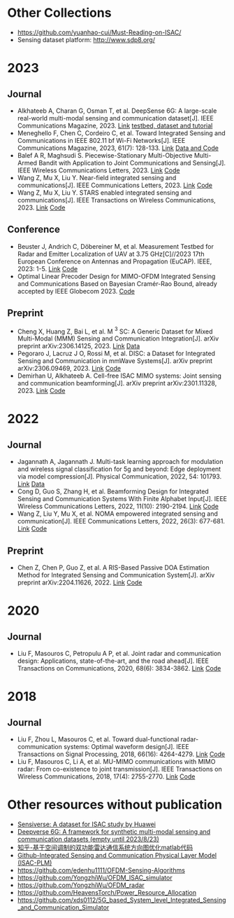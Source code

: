 # Other Collections
* https://github.com/yuanhao-cui/Must-Reading-on-ISAC/
* Sensing dataset platform: http://www.sdp8.org/

# 2023
## Journal
* Alkhateeb A, Charan G, Osman T, et al. DeepSense 6G: A large-scale real-world multi-modal sensing and communication dataset[J]. IEEE Communications Magazine, 2023. [Link](https://ieeexplore.ieee.org/abstract/document/10144504/) [testbed, dataset and tutorial](https://deepsense6g.net/
)
* Meneghello F, Chen C, Cordeiro C, et al. Toward Integrated Sensing and Communications in IEEE 802.11 bf Wi-Fi Networks[J]. IEEE Communications Magazine, 2023, 61(7): 128-133. [Link](https://ieeexplore.ieee.org/abstract/document/10192291/) [Data and Code](https://github.com/francescamen/SHARPax)
* Balef A R, Maghsudi S. Piecewise-Stationary Multi-Objective Multi-Armed Bandit with Application to Joint Communications and Sensing[J]. IEEE Wireless Communications Letters, 2023. [Link](https://ieeexplore.ieee.org/abstract/document/10044185/) [Code](https://github.com/amirbalef/PS_MOMAB)
* Wang Z, Mu X, Liu Y. Near-field integrated sensing and communications[J]. IEEE Communications Letters, 2023. [Link](https://ieeexplore.ieee.org/abstract/document/10135096/) [Code](https://github.com/zhaolin820/near-field-integrated-sensing-and-communications)
* Wang Z, Mu X, Liu Y. STARS enabled integrated sensing and communications[J]. IEEE Transactions on Wireless Communications, 2023. [Link](https://ieeexplore.ieee.org/abstract/document/10050406/) [Code](https://github.com/zhaolin820/stars-enabled-integrated-sensing-and-communications)

## Conference
* Beuster J, Andrich C, Döbereiner M, et al. Measurement Testbed for Radar and Emitter Localization of UAV at 3.75 GHz[C]//2023 17th European Conference on Antennas and Propagation (EuCAP). IEEE, 2023: 1-5. [Link](https://ieeexplore.ieee.org/abstract/document/10133118/) [Code](https://github.com/EMS-TU-Ilmenau/usrp_rxtx
)
* Optimal Linear Precoder Design for MIMO-OFDM Integrated Sensing and Communications Based on Bayesian Cramér-Rao Bound, already accepted by IEEE Globecom 2023. [Code](https://github.com/xinyanglii/isac-mimo-ofdm-wf)

## Preprint
* Cheng X, Huang Z, Bai L, et al. M $^3$ SC: A Generic Dataset for Mixed Multi-Modal (MMM) Sensing and Communication Integration[J]. arXiv preprint arXiv:2306.14125, 2023. [Link](https://arxiv.org/abs/2306.14125) [Data](http://pcni.pku.edu.cn/dataset_1.html)
* Pegoraro J, Lacruz J O, Rossi M, et al. DISC: a Dataset for Integrated Sensing and Communication in mmWave Systems[J]. arXiv preprint arXiv:2306.09469, 2023. [Link](https://arxiv.org/abs/2306.09469) [Code](https://dx.doi.org/10.21227/2gm7-9z72)
* Demirhan U, Alkhateeb A. Cell-free ISAC MIMO systems: Joint sensing and communication beamforming[J]. arXiv preprint arXiv:2301.11328, 2023. [Link](https://arxiv.org/abs/2301.11328) [Code](https://github.com/umut-demirhan/Cell-free-ISAC-beamforming)

# 2022
## Journal
* Jagannath A, Jagannath J. Multi-task learning approach for modulation and wireless signal classification for 5g and beyond: Edge deployment via model compression[J]. Physical Communication, 2022, 54: 101793. [Link](https://www.sciencedirect.com/science/article/pii/S1874490722001100) [Data](https://github.com/ANDROComputationalSolutions/RadarCommDataset)
* Cong D, Guo S, Zhang H, et al. Beamforming Design for Integrated Sensing and Communication Systems With Finite Alphabet Input[J]. IEEE Wireless Communications Letters, 2022, 11(10): 2190-2194. [Link](https://ieeexplore.ieee.org/abstract/document/9850347
) [Code](https://github.com/congdingyan/DL-code-for-ISAC-FAI)
* Wang Z, Liu Y, Mu X, et al. NOMA empowered integrated sensing and communication[J]. IEEE Communications Letters, 2022, 26(3): 677-681. [Link](https://ieeexplore.ieee.org/abstract/document/9668964/) [Code](https://github.com/zhaolin820/noma-empowered-integrated-sensing-and-communication)

## Preprint
* Chen Z, Chen P, Guo Z, et al. A RIS-Based Passive DOA Estimation Method for Integrated Sensing and Communication System[J]. arXiv preprint arXiv:2204.11626, 2022. [Link](https://arxiv.org/abs/2204.11626) [Code](https://github.com/chenpengseu/PassiveDOA-ISAC-RIS.git)

# 2020
## Journal
* Liu F, Masouros C, Petropulu A P, et al. Joint radar and communication design: Applications, state-of-the-art, and the road ahead[J]. IEEE Transactions on Communications, 2020, 68(6): 3834-3862. [Link](https://ieeexplore.ieee.org/abstract/document/8999605/) [Code](https://github.com/yuanhao-cui/Must-Reading-on-ISAC/tree/main/Codes/Fan2020TCOM%20by%20Nate%20Raymondi)

# 2018
## Journal
* Liu F, Zhou L, Masouros C, et al. Toward dual-functional radar-communication systems: Optimal waveform design[J]. IEEE Transactions on Signal Processing, 2018, 66(16): 4264-4279. [Link](https://ieeexplore.ieee.org/abstract/document/8386661/) [Code](https://github.com/yuanhao-cui/Must-Reading-on-ISAC/tree/main/Codes/Fan2018TSP)
* Liu F, Masouros C, Li A, et al. MU-MIMO communications with MIMO radar: From co-existence to joint transmission[J]. IEEE Transactions on Wireless Communications, 2018, 17(4): 2755-2770. [Link](https://ieeexplore.ieee.org/abstract/document/8288677/) [Code](https://github.com/yuanhao-cui/Must-Reading-on-ISAC/tree/main/Codes/Fan2018TWC%20by%20Nate%20Raymondi)

# Other resources without publication
* [Sensiverse: A dataset for ISAC study by Huawei](https://sensiverse.github.io/)
* [Deepverse 6G: A framework for synthetic multi-modal sensing and communication datasets (empty until 2023/8/23)](https://deepverse6g.net/
)
* [知乎-基于空间调制的双功能雷达通信系统方向图优化matlab代码](https://zhuanlan.zhihu.com/p/599419691)
* [Github-Integrated Sensing and Communication Physical Layer Model (ISAC-PLM)](https://github.com/wigig-tools/isac-plm)
* https://github.com/edenhu1111/OFDM-Sensing-Algorithms
* https://github.com/YongzhiWu/OFDM_ISAC_simulator
* https://github.com/YongzhiWu/OFDM_radar
* https://github.com/HeavensTorch/Power_Resource_Allocation
* https://github.com/xds0112/5G_based_System_level_Integrated_Sensing_and_Communication_Simulator
